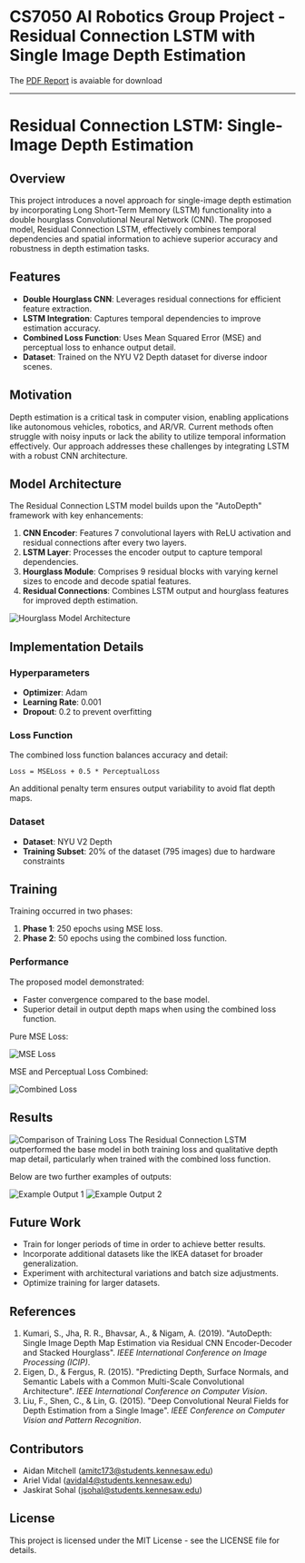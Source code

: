 # CS7050 AI Robotics Group Project - Residual Connection LSTM with Single Image Depth Estimation

The [PDF Report](https://github.com/arigold24k/CS7050_AI_Robotics_GroupProject/releases/download/Downloads/Residual.Connection.LSTM.-.Single.Image.Depth.Estimation.pdf) is avaiable for download


---

# Residual Connection LSTM: Single-Image Depth Estimation

## Overview
This project introduces a novel approach for single-image depth estimation by incorporating Long Short-Term Memory (LSTM) functionality into a double hourglass Convolutional Neural Network (CNN). The proposed model, Residual Connection LSTM, effectively combines temporal dependencies and spatial information to achieve superior accuracy and robustness in depth estimation tasks.

## Features
- **Double Hourglass CNN**: Leverages residual connections for efficient feature extraction.
- **LSTM Integration**: Captures temporal dependencies to improve estimation accuracy.
- **Combined Loss Function**: Uses Mean Squared Error (MSE) and perceptual loss to enhance output detail.
- **Dataset**: Trained on the NYU V2 Depth dataset for diverse indoor scenes.

## Motivation
Depth estimation is a critical task in computer vision, enabling applications like autonomous vehicles, robotics, and AR/VR. Current methods often struggle with noisy inputs or lack the ability to utilize temporal information effectively. Our approach addresses these challenges by integrating LSTM with a robust CNN architecture.

## Model Architecture
The Residual Connection LSTM model builds upon the "AutoDepth" framework with key enhancements:
1. **CNN Encoder**: Features 7 convolutional layers with ReLU activation and residual connections after every two layers.
2. **LSTM Layer**: Processes the encoder output to capture temporal dependencies.
3. **Hourglass Module**: Comprises 9 residual blocks with varying kernel sizes to encode and decode spatial features.
4. **Residual Connections**: Combines LSTM output and hourglass features for improved depth estimation.

![Hourglass Model Architecture](images/hourglass_architecture.png)

## Implementation Details
### Hyperparameters
- **Optimizer**: Adam
- **Learning Rate**: 0.001
- **Dropout**: 0.2 to prevent overfitting

### Loss Function
The combined loss function balances accuracy and detail:
```
Loss = MSELoss + 0.5 * PerceptualLoss
```
An additional penalty term ensures output variability to avoid flat depth maps.

### Dataset
- **Dataset**: NYU V2 Depth
- **Training Subset**: 20% of the dataset (795 images) due to hardware constraints

## Training
Training occurred in two phases:
1. **Phase 1**: 250 epochs using MSE loss.
2. **Phase 2**: 50 epochs using the combined loss function.

### Performance
The proposed model demonstrated:
- Faster convergence compared to the base model.
- Superior detail in output depth maps when using the combined loss function.

Pure MSE Loss:

![MSE Loss](images/mse_loss.jpg)

MSE and Perceptual Loss Combined:

![Combined Loss](images/mse_and_perceptual.jpg)


## Results
![Comparison of Training Loss](images/loss.png)
The Residual Connection LSTM outperformed the base model in both training loss and qualitative depth map detail, particularly when trained with the combined loss function.

Below are two further examples of outputs:

![Example Output 1](images/example_output_1.jpg)
![Example Output 2](images/example_output_2.jpg)

## Future Work
- Train for longer periods of time in order to achieve better results.
- Incorporate additional datasets like the IKEA dataset for broader generalization.
- Experiment with architectural variations and batch size adjustments.
- Optimize training for larger datasets.

## References
1. Kumari, S., Jha, R. R., Bhavsar, A., & Nigam, A. (2019). "AutoDepth: Single Image Depth Map Estimation via Residual CNN Encoder-Decoder and Stacked Hourglass". *IEEE International Conference on Image Processing (ICIP)*.
2. Eigen, D., & Fergus, R. (2015). "Predicting Depth, Surface Normals, and Semantic Labels with a Common Multi-Scale Convolutional Architecture". *IEEE International Conference on Computer Vision*.
3. Liu, F., Shen, C., & Lin, G. (2015). "Deep Convolutional Neural Fields for Depth Estimation from a Single Image". *IEEE Conference on Computer Vision and Pattern Recognition*.

## Contributors
- Aidan Mitchell (amitc173@students.kennesaw.edu)
- Ariel Vidal (avidal4@students.kennesaw.edu)
- Jaskirat Sohal (jsohal@students.kennesaw.edu)

## License
This project is licensed under the MIT License - see the LICENSE file for details.

